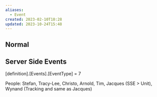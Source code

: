 ```yaml
---
aliases:
  - Event
created: 2023-02-10T10:28
updated: 2023-10-24T15:48
---
```



## Normal

## Server Side Events

[definition].[Events].[EventType] = 7

People: Stefan, Tracy-Lee, Christo, Arnold, Tim, Jacques (SSE > Unit), Wynand (Tracking and same as Jacques)
